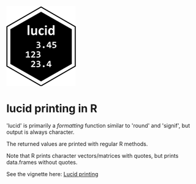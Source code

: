 
![lucid](figure/lucid_logo.png?raw=true)

lucid printing in R
=====




'lucid' is primarily a _formatting_ function similar to
'round' and 'signif', but output is always character.

The returned values are printed with regular R methods.

Note that R prints character vectors/matrices with quotes,
but prints data.frames without quotes.

See the vignette here:
[Lucid printing](https://rawgit.com/kwstat/lucid/master/vignettes/lucid_printing.html)
